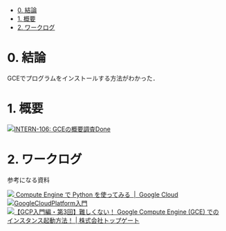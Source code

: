 - [0. 結論](#0-結論)
- [1. 概要](#1-概要)
- [2. ワークログ](#2-ワークログ)

# 0. 結論

GCEでプログラムをインストールする方法がわかった．

# 1. 概要

[![](https://pantarhei-hub.atlassian.net/rest/api/2/universal_avatar/view/type/issuetype/avatar/10318)INTERN-106: GCEの概要調査Done](https://remotesalesproject.atlassian.net/browse/INTERN-106)

# 2. ワークログ

参考になる資料

[![](https://www.gstatic.com/devrel-devsite/prod/v2a398f8757b82183cb182aec0e7c4771ac1123a40d36fc97c8783f6df9b3c672/cloud/images/favicons/onecloud/favicon.ico)
Compute Engine で Python を使ってみる  |  Google Cloud](https://cloud.google.com/python/docs/getting-started/getting-started-on-compute-engine?hl=ja)  
[![](https://www.youtube.com/s/desktop/050e6796/img/favicon_32x32.png)GoogleCloudPlatform入門](https://www.youtube.com/playlist?list=PL4CfyKGXE0b3Z5ivg_yq_hb_QM_oEl3Dn)  
[![](https://www.topgate.co.jp/favicon-16x16.png)【GCP入門編・第3回】難しくない！ Google Compute Engine (GCE) でのインスタンス起動方法！ | 株式会社トップゲート](https://www.topgate.co.jp/blog/google-service/3499)
